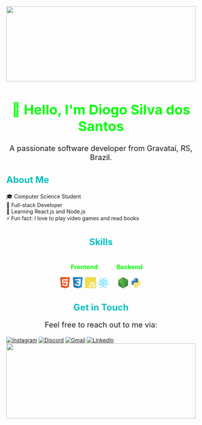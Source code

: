 <div align="center">
  <img width="100%" height="200px" src="https://capsule-render.vercel.app/api?type=waving&color=gradient&height=120&section=header"/>
  <h1 style="font-size: 36px; color: #00FF00;">👋 Hello, I'm Diogo Silva dos Santos</h1>
  <p style="font-size: 20px;">A passionate software developer from Gravataí, RS, Brazil.</p>
  
  <h2 style="font-size: 24px; color: #00bfbf; text-align: left;">About Me</h2>
  <ul style="list-style-type: none; padding-left: 0; text-align: left;">
    <li>🎓 Computer Science Student</li>
    <li>🚀 Full-stack Developer</li>
    <li>🌱 Learning React.js and Node.js</li>
    <li>⚡ Fun fact: I love to play video games and read books</li>
  </ul>
  
  <h2 style="font-size: 24px; color: #00bfbf;">Skills</h2>
  <div style="display: flex; justify-content: center;">
    <div style="margin-right: 20px;">
      <h3 style="color: #00FF00;">Frontend</h3>
      <img height="30" src="https://raw.githubusercontent.com/devicons/devicon/master/icons/html5/html5-original.svg" alt="HTML5">
      <img height="30" src="https://raw.githubusercontent.com/devicons/devicon/master/icons/css3/css3-original.svg" alt="CSS3">
      <img height="30" src="https://raw.githubusercontent.com/devicons/devicon/master/icons/javascript/javascript-plain.svg" alt="JavaScript">
      <img height="30" src="https://raw.githubusercontent.com/devicons/devicon/master/icons/react/react-original.svg" alt="React.js">
    </div>
    <div>
      <h3 style="color: #00FF00;">Backend</h3>
      <img height="30" src="https://raw.githubusercontent.com/devicons/devicon/master/icons/nodejs/nodejs-original.svg" alt="Node.js">
      <img height="30" src="https://raw.githubusercontent.com/devicons/devicon/master/icons/python/python-original.svg" alt="Python">
    </div>
  </div>
  
  <h2 style="font-size: 24px; color: #00bfbf;">Get in Touch</h2>
  <p style="font-size: 20px;">Feel free to reach out to me via:</p>
  <div style="text-align: left;">
    <a href="https://www.instagram.com/diogo_santos311/" target="_blank"><img src="https://img.shields.io/badge/-Instagram-%23E4405F?style=for-the-badge&logo=instagram&logoColor=white" target="_blank" alt="Instagram"></a>
    <a href="http://discordapp.com/users/296708751140847617" target="_blank"><img src="https://img.shields.io/badge/Discord-7289DA?style=for-the-badge&logo=discord&logoColor=white" target="_blank" alt="Discord"></a> 
    <a href="mailto:diogo.s.santos31@gmail.com"><img src="https://img.shields.io/badge/-Gmail-%23333?style=for-the-badge&logo=gmail&logoColor=white" target="_blank" alt="Gmail"></a>
    <a href="https://www.linkedin.com/in/diogo-silva-dos-santos-/" target="_blank"><img src="https://img.shields.io/badge/-LinkedIn-%230077B5?style=for-the-badge&logo=linkedin&logoColor=white" target="_blank" alt="LinkedIn"></a> 
  </div>
  
  <img width="100%" height="200px" src="https://capsule-render.vercel.app/api?type=waving&color=gradient&height=120&section=footer"/>
</div>
